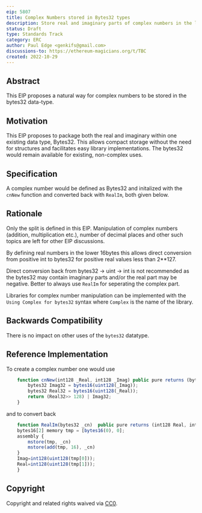 ```yaml
---
eip: 5807
title: Complex Numbers stored in Bytes32 types
description: Store real and imaginary parts of complex numbers in the lower 16 bytes and upper 16 bytes respectively of a bytes32 type.
status: Draft
type: Standards Track
category: ERC
author: Paul Edge <genkifs@gmail.com>
discussions-to: https://ethereum-magicians.org/t/TBC
created: 2022-10-29
---
```

 
## Abstract

This EIP proposes a natural way for complex numbers to be stored in the bytes32 data-type.

## Motivation

This EIP proposes to package both the real and imaginary within one existing data type, Bytes32.  This allows compact storage without the need for structures and facilitates easy library implementations.  The bytes32 would remain available for existing, non-complex uses.

## Specification

A complex number would be defined as Bytes32 and initalized with the `cnNew` function and converted back with `RealIm`, both given below.   

## Rationale

Only the split is defined in this EIP.  Manipulation of complex numbers (addition, multiplication etc.), number of decimal places and other such topics are left for other EIP discussions.

By defining real numbers in the lower 16bytes this allows direct conversion from positive int to bytes32 for positive real values less than 2**127.  

Direct conversion back from bytes32 -> uint -> int is not recommended as the bytes32 may contain imaginary parts and/or the real part may be negative.  Better to always use `RealIm` for seperating the complex part.  

Libraries for complex number manipulation can be implemented with the `Using Complex for bytes32` syntax where `Complex` is the name of the library.  

## Backwards Compatibility 
There is no impact on other uses of the `bytes32` datatype. 

## Reference Implementation
To create a complex number one would use

```JavaScript
	function cnNew(int128 _Real, int128 _Imag) public pure returns (bytes32){
        bytes32 Imag32 = bytes16(uint128(_Imag));
        bytes32 Real32 = bytes16(uint128(_Real));
        return (Real32>> 128) | Imag32; 
	}
```
and to convert back

```JavaScript
	function RealIm(bytes32 _cn)  public pure returns (int128 Real, int128 Imag){
	bytes16[2] memory tmp = [bytes16(0), 0];
	assembly {
	    mstore(tmp, _cn)
	    mstore(add(tmp, 16), _cn)
	}
	Imag=int128(uint128(tmp[0]));
	Real=int128(uint128(tmp[1]));
	}
```


## Copyright

Copyright and related rights waived via [CC0](../LICENSE.md).
